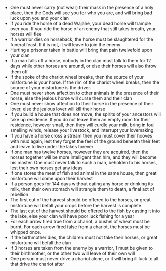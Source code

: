 - One must never carry (not wear) their mask in the presence of a holy place, then the Gods will see you for who you are, and will bring bad luck upon you and your clan
- If you ride the horse of a dead Wajahe, your dead horse will trample over you. If you ride the horse of an enemy that still takes breath, your horses will flee
- If a warrior dies on horseback, the horse must be slaughtered for the funeral feast. If it is not, it will leave to join the enemy
- Hurting a prisoner taken in battle will bring that pain twelvefold upon your clan
- If a man falls off a horse, nobody in the clan must talk to them for 12 days while other horses are around, or else their horses will also throw them off
- If the spoke of the chariot wheel breaks, then the source of your misfortune is your horse. If the rim of the chariot wheel breaks, then the source of your misfortune is the driver. 
- One must never show affection to other animals in the presence of their horse, else the jealous horse will curse them and their clan
- One must never show affection to their horse in the presence of their lover, else the jealous lover will kill their horse
- If you build a house that does not move, the spirits of your ancestors will take up residence. If you do not leave them an empty room for their residence, however small, then they will curdle your milk, bring in foul smelling winds, release your livestock, and interrupt your lovemaking.
- If you have a horse cross a stream then you must cover their hooves with mud again, lest they forget the feel of the ground beneath their feet and leave to live under the lakes forever
- If one man has twelve horses, however they are acquired, then the horses together will be more intelligent than him, and they will become his master. One must never talk to such a man, beholden to his horses, lest their own horses get any ideas
- If one stores the meat of fish and animal in the same house, then great misfortune will come upon their harvest
- If a person goes for 144 days without eating any horse or drinking its milk, then their own stomach will strangle them to death, a final act of rebellion
- The first cut of the harvest should be offered to the horses, or great misfortune will befall your crops before the harvest is complete
- The last cut of the harvest should be offered to the fish by casting it into the lake, else your clan will have poor luck fishing for a year
- For each arrow fired true from a chariot, a bushel of wheat must be burnt. For each arrow fired false from a chariot, the horses must be whipped once.
- If the birthmother dies, the children must not take their horses, or great misfortune will befall the clan
- If 3 horses are taken from the enemy by a warrior, 1 must be given to their birthmother, or the other two will leave of their own will
- One person must never drive a chariot alone, or it will bring ill luck to all that drive the chariot after
